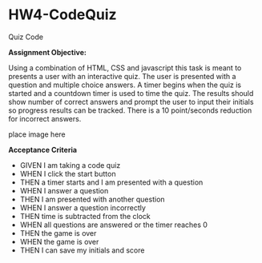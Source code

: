 # HW4-CodeQuiz

Quiz Code

**Assignment Objective:**

Using a combination of HTML, CSS and javascript this task is meant to presents a user with an interactive quiz. The user is presented with a question and multiple choice answers. A timer begins when the quiz is started and a countdown timer is used to time the quiz. The results should show number of correct answers and prompt the user to input their initials so progress results can be tracked. There is a 10 point/seconds reduction for incorrect answers. 

place image here

**Acceptance Criteria**

- GIVEN I am taking a code quiz
- WHEN I click the start button
- THEN a timer starts and I am presented with a question
- WHEN I answer a question
- THEN I am presented with another question
- WHEN I answer a question incorrectly
- THEN time is subtracted from the clock
- WHEN all questions are answered or the timer reaches 0
- THEN the game is over
- WHEN the game is over
- THEN I can save my initials and score
